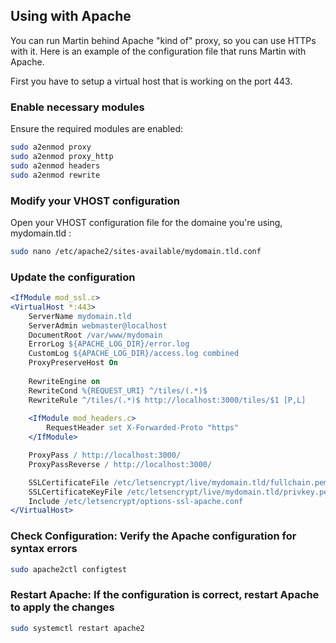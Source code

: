 ## Using with Apache

You can run Martin behind Apache "kind of" proxy, so you can use HTTPs with it. Here is an example of the configuration file that runs Martin with Apache.

First you have to setup a virtual host that is working on the port 443.

### Enable necessary modules

Ensure the required modules are enabled:

```bash
sudo a2enmod proxy
sudo a2enmod proxy_http
sudo a2enmod headers
sudo a2enmod rewrite
```

### Modify your VHOST configuration

Open your VHOST configuration file for the domaine you're using, mydomain.tld :

```bash
sudo nano /etc/apache2/sites-available/mydomain.tld.conf
```

### Update the configuration

```apache
<IfModule mod_ssl.c>
<VirtualHost *:443>
    ServerName mydomain.tld
    ServerAdmin webmaster@localhost
    DocumentRoot /var/www/mydomain
    ErrorLog ${APACHE_LOG_DIR}/error.log
    CustomLog ${APACHE_LOG_DIR}/access.log combined
    ProxyPreserveHost On
    
    RewriteEngine on
    RewriteCond %{REQUEST_URI} ^/tiles/(.*)$
    RewriteRule ^/tiles/(.*)$ http://localhost:3000/tiles/$1 [P,L]
    
    <IfModule mod_headers.c>
        RequestHeader set X-Forwarded-Proto "https"
    </IfModule>

    ProxyPass / http://localhost:3000/
    ProxyPassReverse / http://localhost:3000/

    SSLCertificateFile /etc/letsencrypt/live/mydomain.tld/fullchain.pem
    SSLCertificateKeyFile /etc/letsencrypt/live/mydomain.tld/privkey.pem
    Include /etc/letsencrypt/options-ssl-apache.conf
</VirtualHost>
```

### Check Configuration:  Verify the Apache configuration for syntax errors

```bash
sudo apache2ctl configtest
```

### Restart Apache: If the configuration is correct, restart Apache to apply the changes

```bash
sudo systemctl restart apache2
```
